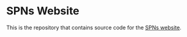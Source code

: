 # SPNs Website

This is the repository that contains source code for the [SPNs website](https://robot-spns.github.io).
